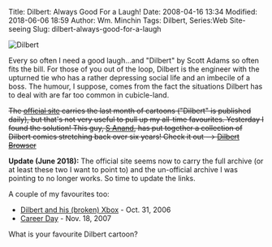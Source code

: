 Title: Dilbert: Always Good For a Laugh!
Date: 2008-04-16 13:34
Modified: 2018-06-06 18:59
Author: Wm. Minchin
Tags: Dilbert, Series:Web Site-seeing
Slug: dilbert-always-good-for-a-laugh

![Dilbert]({static}images/2008/dilbert.gif)

<!-- PELICAN_BEGIN_SUMMARY -->

Every so often I need a good laugh...and "Dilbert" by Scott Adams so often
fits the bill. For those of you out of the loop, Dilbert is the engineer
with the upturned tie who has a rather depressing social life and an
imbecile of a boss. The humour, I suppose, comes from the fact the
situations Dilbert has to deal with are far too common in cubicle-land.

<!-- read more -->

<del>The [official site](http://www.dilbert.com/) carries the last month of
cartoons ("Dilbert" is published daily), but that's not very useful to
pull up my all-time favourites. Yesterday I found the solution! This guy,
[S Anand](http://www.s-anand.net), has put together a collection of
Dilbert comics stretching back over six years! Check it out --> [Dilbert
Browser](http://www.s-anand.net/dilbert.html#today)</del>

**Update (June 2018):** The official site seems now to carry the full archive
(or at least these two I want to point to) and the un-official archive I was
pointing to no longer works. So time to update the links.

A couple of my favourites too:

-   [Dilbert and his (broken)
    Xbox](hhttp://dilbert.com/strip/2006-10-31) - Oct. 31, 2006
-   [Career Day](http://dilbert.com/strip/2007-11-18) - Nov.
    18, 2007

What is your favourite Dilbert cartoon?
